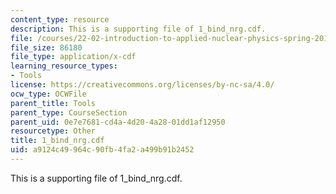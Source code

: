 ```yaml
---
content_type: resource
description: This is a supporting file of 1_bind_nrg.cdf.
file: /courses/22-02-introduction-to-applied-nuclear-physics-spring-2012/a9124c49964c90fb4fa2a499b91b2452_1_bind_nrg.cdf
file_size: 86180
file_type: application/x-cdf
learning_resource_types:
- Tools
license: https://creativecommons.org/licenses/by-nc-sa/4.0/
ocw_type: OCWFile
parent_title: Tools
parent_type: CourseSection
parent_uid: 0e7e7681-cd4a-4d20-4a28-01dd1af12950
resourcetype: Other
title: 1_bind_nrg.cdf
uid: a9124c49-964c-90fb-4fa2-a499b91b2452
---
```

This is a supporting file of 1_bind_nrg.cdf.